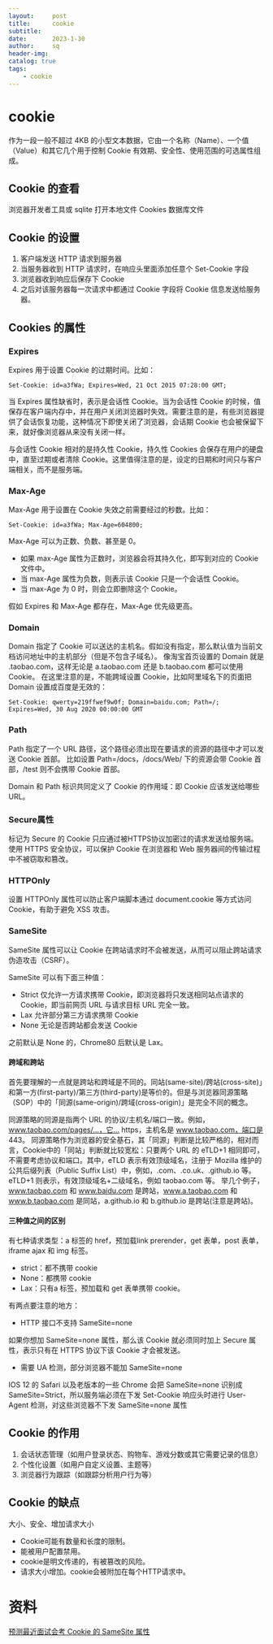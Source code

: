 ```yaml
---
layout:     post
title:      cookie
subtitle:   
date:       2023-1-30
author:     sq
header-img: 
catalog: true
tags:
    - cookie
---
```

# cookie
作为一段一般不超过 4KB 的小型文本数据，它由一个名称（Name）、一个值（Value）和其它几个用于控制 Cookie 有效期、安全性、使用范围的可选属性组成。

## Cookie 的查看
浏览器开发者工具或 sqlite 打开本地文件 Cookies 数据库文件

## Cookie 的设置
1. 客户端发送 HTTP 请求到服务器
2. 当服务器收到 HTTP 请求时，在响应头里面添加任意个 Set-Cookie 字段
3. 浏览器收到响应后保存下 Cookie
4. 之后对该服务器每一次请求中都通过 Cookie 字段将 Cookie 信息发送给服务器。

## Cookies 的属性
### Expires
Expires 用于设置 Cookie 的过期时间。比如：

`Set-Cookie: id=a3fWa; Expires=Wed, 21 Oct 2015 07:28:00 GMT;`

当 Expires 属性缺省时，表示是会话性 Cookie。当为会话性 Cookie 的时候，值保存在客户端内存中，并在用户关闭浏览器时失效。需要注意的是，有些浏览器提供了会话恢复功能，这种情况下即使关闭了浏览器，会话期 Cookie 也会被保留下来，就好像浏览器从来没有关闭一样。

与会话性 Cookie 相对的是持久性 Cookie，持久性 Cookies 会保存在用户的硬盘中，直至过期或者清除 Cookie。这里值得注意的是，设定的日期和时间只与客户端相关，而不是服务端。

### Max-Age
Max-Age 用于设置在 Cookie 失效之前需要经过的秒数。比如：

`Set-Cookie: id=a3fWa; Max-Age=604800;`

Max-Age 可以为正数、负数、甚至是 0。
- 如果 max-Age 属性为正数时，浏览器会将其持久化，即写到对应的 Cookie 文件中。
- 当 max-Age 属性为负数，则表示该 Cookie 只是一个会话性 Cookie。
- 当 max-Age 为 0 时，则会立即删除这个 Cookie。

假如 Expires 和 Max-Age 都存在，Max-Age 优先级更高。

### Domain
Domain 指定了 Cookie 可以送达的主机名。假如没有指定，那么默认值为当前文档访问地址中的主机部分（但是不包含子域名）。
像淘宝首页设置的 Domain 就是 .taobao.com，这样无论是 a.taobao.com 还是 b.taobao.com 都可以使用 Cookie。
在这里注意的是，不能跨域设置 Cookie，比如阿里域名下的页面把 Domain 设置成百度是无效的：

`Set-Cookie: qwerty=219ffwef9w0f; Domain=baidu.com; Path=/; Expires=Wed, 30 Aug 2020 00:00:00 GMT`

### Path
Path 指定了一个 URL 路径，这个路径必须出现在要请求的资源的路径中才可以发送 Cookie 首部。
比如设置 Path=/docs，/docs/Web/ 下的资源会带 Cookie 首部，/test 则不会携带 Cookie 首部。

Domain 和 Path 标识共同定义了 Cookie 的作用域：即 Cookie 应该发送给哪些 URL。

### Secure属性
标记为 Secure 的 Cookie 只应通过被HTTPS协议加密过的请求发送给服务端。使用 HTTPS 安全协议，可以保护 Cookie 在浏览器和 Web 服务器间的传输过程中不被窃取和篡改。

### HTTPOnly
设置 HTTPOnly 属性可以防止客户端脚本通过 document.cookie 等方式访问 Cookie，有助于避免 XSS 攻击。

### SameSite
SameSite 属性可以让 Cookie 在跨站请求时不会被发送，从而可以阻止跨站请求伪造攻击（CSRF）。


SameSite 可以有下面三种值：
- Strict 仅允许一方请求携带 Cookie，即浏览器将只发送相同站点请求的 Cookie，即当前网页 URL 与请求目标 URL 完全一致。
- Lax 允许部分第三方请求携带 Cookie
- None 无论是否跨站都会发送 Cookie

之前默认是 None 的，Chrome80 后默认是 Lax。

#### 跨域和跨站
首先要理解的一点就是跨站和跨域是不同的。同站(same-site)/跨站(cross-site)」和第一方(first-party)/第三方(third-party)是等价的。但是与浏览器同源策略（SOP）中的「同源(same-origin)/跨域(cross-origin)」是完全不同的概念。

同源策略的同源是指两个 URL 的协议/主机名/端口一致。例如，www.taobao.com/pages/...，它… https，主机名是 www.taobao.com，端口是 443。
同源策略作为浏览器的安全基石，其「同源」判断是比较严格的，相对而言，Cookie中的「同站」判断就比较宽松：只要两个 URL 的 eTLD+1 相同即可，不需要考虑协议和端口。其中，eTLD 表示有效顶级域名，注册于 Mozilla 维护的公共后缀列表（Public Suffix List）中，例如，.com、.co.uk、.github.io 等。eTLD+1 则表示，有效顶级域名+二级域名，例如 taobao.com 等。
举几个例子，www.taobao.com 和 www.baidu.com 是跨站，www.a.taobao.com 和 www.b.taobao.com 是同站，a.github.io 和 b.github.io 是跨站(注意是跨站)。

#### 三种值之间的区别
有七种请求类型：a 标签的 href，预加载link prerender，get 表单，post 表单，iframe ajax 和 img 标签。

- strict：都不携带 cookie
- None：都携带 cookie
- Lax：只有a 标签，预加载和 get 表单携带 cookie。

有两点要注意的地方：
- HTTP 接口不支持 SameSite=none

如果你想加 SameSite=none 属性，那么该 Cookie 就必须同时加上 Secure 属性，表示只有在 HTTPS 协议下该 Cookie 才会被发送。

- 需要 UA 检测，部分浏览器不能加 SameSite=none

IOS 12 的 Safari 以及老版本的一些 Chrome 会把 SameSite=none 识别成 SameSite=Strict，所以服务端必须在下发 Set-Cookie 响应头时进行 User-Agent 检测，对这些浏览器不下发 SameSite=none 属性

## Cookie 的作用
1. 会话状态管理（如用户登录状态、购物车、游戏分数或其它需要记录的信息）
2. 个性化设置（如用户自定义设置、主题等）
3. 浏览器行为跟踪（如跟踪分析用户行为等）

## Cookie 的缺点
大小、安全、增加请求大小
- Cookie可能有数量和长度的限制。
- 能被用户配置禁用。
- cookie是明文传递的，有被篡改的风险。
- 请求大小增加。cookie会被附加在每个HTTP请求中。

# 资料
[预测最近面试会考 Cookie 的 SameSite 属性](https://juejin.cn/post/6844904095711494151)